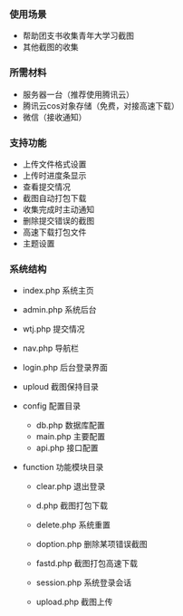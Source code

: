### 使用场景
- 帮助团支书收集青年大学习截图
- 其他截图的收集

### 所需材料
- 服务器一台（推荐使用腾讯云）
- 腾讯云cos对象存储（免费，对接高速下载）
- 微信（接收通知）

### 支持功能
- 上传文件格式设置
- 上传时进度条显示
- 查看提交情况
- 截图自动打包下载
- 收集完成时主动通知
- 删除提交错误的截图
- 高速下载打包文件
- 主题设置

### 系统结构
- index.php 系统主页
- admin.php 系统后台
- wtj.php 提交情况 
- nav.php 导航栏
- login.php 后台登录界面
- uploud  截图保持目录
- config 配置目录
  - db.php 数据库配置
  - main.php 主要配置
  - api.php 接口配置
- function 功能模块目录

  - clear.php 退出登录

  - d.php 截图打包下载

  - delete.php 系统重置
  - doption.php 删除某项错误截图
  - fastd.php 截图打包高速下载
  - session.php  系统登录会话
  - upload.php 截图上传



